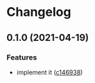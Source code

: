 # Changelog

## 0.1.0 (2021-04-19)


### Features

* implement it ([c146938](https://www.github.com/zakodium/dialog-polyfill-universal/commit/c1469385075d2cfd1512f15e5f3cc7721931b82e))

